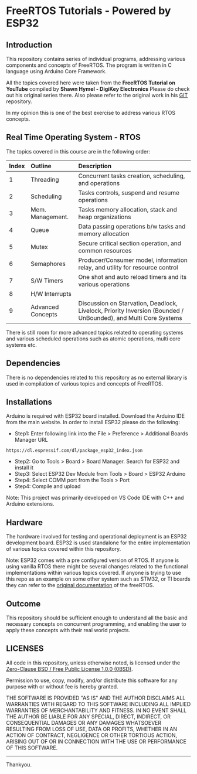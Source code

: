# FreeRTOS Tutorials - Powered by ESP32

## Introduction

This repository contains series of individual programs, addressing various 
components and concepts of FreeRTOS. The program is written in C language using
Arduino Core Framework.

All the topics covered here were taken from the
**FreeRTOS Tutorial on YouTube** compiled by
**Shawn Hymel - DigiKey Electronics** Please do check out his original series
there. Also please refer to the original work in his
[GIT](https://github.com/ShawnHymel/introduction-to-rtos) repository.

In my opinion this is one of the best exercise to address various RTOS concepts.

## Real Time Operating System - RTOS

The topics covered in this course are in the following order:

| Index | Outline | Description |
|:------|:--------|:------------|
| 1 | Threading | Concurrent tasks creation, scheduling, and operations |
| 2 | Scheduling | Tasks controls, suspend and resume operations |
| 3 | Mem. Management. | Tasks memory allocation, stack and heap organizations |
| 4 | Queue | Data passing operations b/w tasks and memory allocation |
| 5 | Mutex | Secure critical section operation, and common resources |
| 6 | Semaphores | Producer/Consumer model, information relay, and utility for resource control |
| 7 | S/W Timers | One shot and auto reload timers and its various operations |
| 8 | H/W Interrupts | |
| 9 | Advanced Concepts | Discussion on Starvation, Deadlock, Livelock, Priority Inversion (Bounded / UnBounded), and Multi Core Systems |

There is still room for more advanced topics related to operating systems and
various scheduled operations such as atomic operations, multi core systems etc.

## Dependencies

There is no dependencies related to this repository as no external library is
used in compilation of various topics and concepts of FreeRTOS.

## Installations

Arduino is required with ESP32 board installed. Download the Arduino IDE
from the main website. In order to install ESP32 please do the following:

- Step1: Enter following link into the File > Preference > Additional Boards
Manager URL

```
https://dl.espressif.com/dl/package_esp32_index.json
```

- Step2: Go to Tools > Board > Board Manager. Search for ESP32 and install it
- Step3: Select ESP32 Dev Module from Tools > Board > ESP32 Arduino
- Step4: Select COMM port from the Tools > Port
- Step4: Compile and upload

Note:
This project was primarily developed on VS Code IDE with C++ and Arduino
extensions.

## Hardware

The hardware involved for testing and operational deployment is an ESP32
development board. ESP32 is used standalone for the entire implementation of
various topics covered within this repository.

Note: ESP32 comes with a pre configured version of RTOS. If anyone is using
vanilla RTOS there might be several changes related to the functional
implementations within various topics covered. If anyone is trying to use this
repo as an example on some other system such as STM32, or TI boards they can
refer to the [original documentation](Docs/FreeRTOS.pdf) of the freeRTOS.

## Outcome

This repository should be sufficient enough to understand all the basic and
necessary concepts on concurrent programming, and enabling the user to apply
these concepts with their real world projects.

## LICENSES
All code in this repository, unless otherwise noted, is licensed under the
[Zero-Clause BSD / Free Public License 1.0.0 (0BSD)](https://opensource.org/license/0bsd/).

Permission to use, copy, modify, and/or distribute this software for any purpose
with or without fee is hereby granted.

THE SOFTWARE IS PROVIDED "AS IS" AND THE AUTHOR DISCLAIMS ALL WARRANTIES WITH
REGARD TO THIS SOFTWARE INCLUDING ALL IMPLIED WARRANTIES OF MERCHANTABILITY AND
FITNESS. IN NO EVENT SHALL THE AUTHOR BE LIABLE FOR ANY SPECIAL, DIRECT,
INDIRECT, OR CONSEQUENTIAL DAMAGES OR ANY DAMAGES WHATSOEVER RESULTING FROM LOSS
OF USE, DATA OR PROFITS, WHETHER IN AN ACTION OF CONTRACT, NEGLIGENCE OR OTHER
TORTIOUS ACTION, ARISING OUT OF OR IN CONNECTION WITH THE USE OR PERFORMANCE OF
THIS SOFTWARE.

---

Thankyou.
